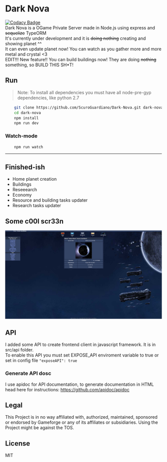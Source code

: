 # Dark Nova
[![Codacy Badge](https://api.codacy.com/project/badge/Grade/b040cbf6d6b546e59616d312776b9426)](https://www.codacy.com/app/ScuroGuardiano/Dark-Nova?utm_source=github.com&amp;utm_medium=referral&amp;utm_content=ScuroGuardiano/Dark-Nova&amp;utm_campaign=Badge_Grade)  
Dark Nova is a OGame Private Server made in Node.js using express and ~~sequelize~~ TypeORM  
It's currently under development and it is ~~doing nothing~~ creating and showing planet ^^  
It can even update planet now! You can watch as you gather more and more metal and crystal &lt;3  
EDIT!!! New feature!! You can build buildings now! They are doing ~~nothing~~ something, so BUILD THIS SH*T!

## Run
> Note: To install all dependencies you must have all node-pre-gyp dependencies, like python 2.7
```bash
    git clone https://github.com/ScuroGuardiano/Dark-Nova.git dark-nova
    cd dark-nova
    npm install
    npm run dev
```
### Watch-mode
```bash
    npm run watch
```
<hr>

## Finished-ish
* Home planet creation  
* Buildings  
* Reseeearch  
* Economy  
* Resource and building tasks updater  
* Research tasks updater  

## Some c00l scr33n
![C00l Scr33n](screens/scr1.png)

## API
I added some API to create frontend client in javascript framework. It is in src/api folder.  
To enable this API you must set EXPOSE_API enviroment variable to true or set in config file ``` "exposeAPI": true ```  
### Generate API dosc
I use apidoc for API documentation, to generate documentation in HTML head here for instructions: https://github.com/apidoc/apidoc

## Legal
This Project is in no way affiliated with, authorized, maintained, sponsored or endorsed by Gameforge or any of its affiliates or subsidiaries. Using the Project might be against the TOS.

## License
MIT